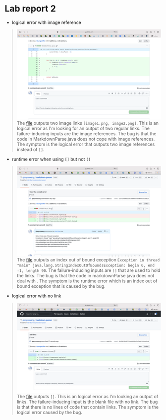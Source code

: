 # Lab report 2
* logical error with image reference
> ![image1](imagereferencebugfix.png)  
The [file](another-file.md) outputs two image links `[image1.png, image2.png]`. This is an logical error as I'm looking for an output of two regular links. The failure-inducing inputs are the image references. The bug is that the code in MarkdownParse.java does not cope with image references. The symptom is the logical error that outputs two image references instead of `[]`. 

* runtime error when using `[]` but not `()`
> ![image2](indexoutofboundexception.png)  
The [file](another-file2.md) outputs an index out of bound exception `Exception in thread "main" java.lang.StringIndexOutOfBoundsException: begin 0, end -1, length 90`. The failure-inducing inputs are `[]` that are used to hold the links. The bug is that the code in markdownParse.java does not deal with . The symptom is the runtime error which is an index out of bound exception that is caused by the bug.

* logical error with no link
> ![image3](nolink.png)  
The [file](another-file3.md) outputs `[]`. This is an logical error as I'm looking an output of links. The failure-inducing input is the blank file with no link. The bug is that there is no lines of code that contain links. The symptom is the logical error caused by the bug.

